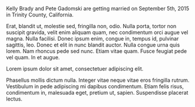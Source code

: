 Kelly Brady and Pete Gadomski are getting married on September 5th, 2015 in Trinity County, California.

Erat, blandit ut, molestie sed, fringilla non, odio. Nulla porta, tortor non
suscipit gravida, velit enim aliquam quam, nec condimentum orci augue vel
magna. Nulla facilisi. Donec ipsum enim, congue in, tempus id, pulvinar
sagittis, leo. Donec et elit in nunc blandit auctor. Nulla congue urna quis
lorem. Nam rhoncus pede sed nunc. Etiam vitae quam. Fusce feugiat pede vel
quam. In et augue.

Lorem ipsum dolor sit amet, consectetuer adipiscing elit.

Phasellus mollis dictum nulla. Integer vitae neque vitae eros fringilla rutrum.
Vestibulum in pede adipiscing mi dapibus condimentum. Etiam felis risus,
condimentum in, malesuada eget, pretium ut, sapien. Suspendisse placerat
lectus.

